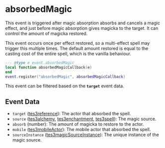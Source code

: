 # absorbedMagic

This event is triggered after magic absorption absorbs and cancels a magic effect, and just before magic absorption gives magicka to the target. It can control the amount of magicka restored.

This event occurs once per effect restored, so a multi-effect spell may trigger this multiple times. The default amount restored is equal to the casting cost of the entire spell, which is the vanilla behaviour.

```lua
--- @type e event.absorbedMagic
local function absorbedMagicCallback(e)
end
event.register("absorbedMagic", absorbedMagicCallback)
```

This event can be filtered based on the **`target`** event data.

## Event Data

* `target` ([tes3reference](../../types/tes3reference)): The actor that absorbed the spell.
* `source` ([tes3alchemy](../../types/tes3alchemy), [tes3enchantment](../../types/tes3enchantment), [tes3spell](../../types/tes3spell)): The magic source.
* `absorb` (number): The amount of magicka to restore to the actor.
* `mobile` ([tes3mobileActor](../../types/tes3mobileActor)): The mobile actor that absorbed the spell.
* `sourceInstance` ([tes3magicSourceInstance](../../types/tes3magicSourceInstance)): The unique instance of the magic source.

